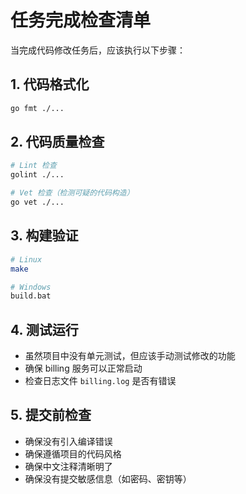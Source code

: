 # 任务完成检查清单

当完成代码修改任务后，应该执行以下步骤：

## 1. 代码格式化
```bash
go fmt ./...
```

## 2. 代码质量检查
```bash
# Lint 检查
golint ./...

# Vet 检查（检测可疑的代码构造）
go vet ./...
```

## 3. 构建验证
```bash
# Linux
make

# Windows
build.bat
```

## 4. 测试运行
- 虽然项目中没有单元测试，但应该手动测试修改的功能
- 确保 billing 服务可以正常启动
- 检查日志文件 `billing.log` 是否有错误

## 5. 提交前检查
- 确保没有引入编译错误
- 确保遵循项目的代码风格
- 确保中文注释清晰明了
- 确保没有提交敏感信息（如密码、密钥等）